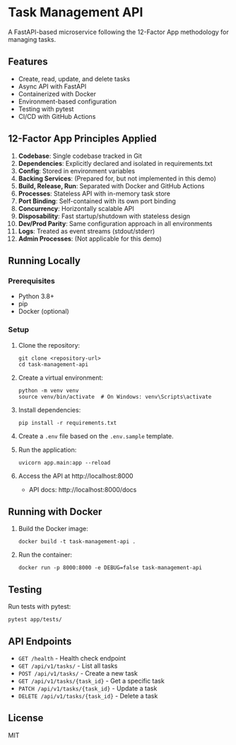 # Task Management API

A FastAPI-based microservice following the 12-Factor App methodology for managing tasks.

## Features

- Create, read, update, and delete tasks
- Async API with FastAPI
- Containerized with Docker
- Environment-based configuration
- Testing with pytest
- CI/CD with GitHub Actions

## 12-Factor App Principles Applied

1. **Codebase**: Single codebase tracked in Git
2. **Dependencies**: Explicitly declared and isolated in requirements.txt
3. **Config**: Stored in environment variables
4. **Backing Services**: (Prepared for, but not implemented in this demo)
5. **Build, Release, Run**: Separated with Docker and GitHub Actions
6. **Processes**: Stateless API with in-memory task store
7. **Port Binding**: Self-contained with its own port binding
8. **Concurrency**: Horizontally scalable API
9. **Disposability**: Fast startup/shutdown with stateless design
10. **Dev/Prod Parity**: Same configuration approach in all environments
11. **Logs**: Treated as event streams (stdout/stderr)
12. **Admin Processes**: (Not applicable for this demo)

## Running Locally

### Prerequisites

- Python 3.8+
- pip
- Docker (optional)

### Setup

1. Clone the repository:

   ```
   git clone <repository-url>
   cd task-management-api
   ```

2. Create a virtual environment:

   ```
   python -m venv venv
   source venv/bin/activate  # On Windows: venv\Scripts\activate
   ```

3. Install dependencies:

   ```
   pip install -r requirements.txt
   ```

4. Create a `.env` file based on the `.env.sample` template.

5. Run the application:

   ```
   uvicorn app.main:app --reload
   ```

6. Access the API at http://localhost:8000
   - API docs: http://localhost:8000/docs

## Running with Docker

1. Build the Docker image:

   ```
   docker build -t task-management-api .
   ```

2. Run the container:
   ```
   docker run -p 8000:8000 -e DEBUG=false task-management-api
   ```

## Testing

Run tests with pytest:

```
pytest app/tests/
```

## API Endpoints

- `GET /health` - Health check endpoint
- `GET /api/v1/tasks/` - List all tasks
- `POST /api/v1/tasks/` - Create a new task
- `GET /api/v1/tasks/{task_id}` - Get a specific task
- `PATCH /api/v1/tasks/{task_id}` - Update a task
- `DELETE /api/v1/tasks/{task_id}` - Delete a task

## License

MIT
